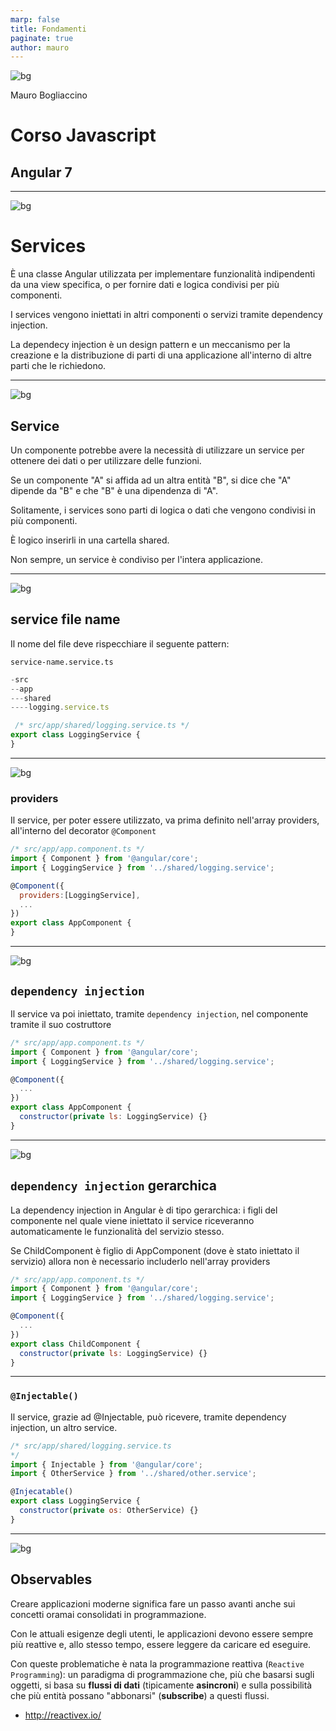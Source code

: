 ```yaml
---
marp: false
title: Fondamenti
paginate: true
author: mauro
---
```

![bg](./ITS_BG_Slide.jpg)

Mauro Bogliaccino

# Corso Javascript

## Angular 7

---
![bg](./ITS_BG_Slide.jpg)

# Services

È una classe Angular utilizzata per implementare funzionalità indipendenti da una view specifica, o per fornire dati e logica condivisi per più componenti.

I services vengono iniettati in altri componenti o servizi tramite dependency injection.



La dependecy injection è un design pattern e un meccanismo per la creazione e la distribuzione di parti di una applicazione all'interno di altre parti che le richiedono.

---
![bg](./ITS_BG_Slide.jpg)

## Service

Un componente potrebbe avere la necessità di utilizzare un service per ottenere dei dati o per utilizzare delle funzioni.

Se un componente "A" si affida ad un altra entità "B", si dice che "A" dipende da "B" e che "B" è una dipendenza di "A".
  
Solitamente, i services sono parti di logica o dati che vengono
condivisi in più componenti.

È logico inserirli in una cartella shared.

Non sempre, un service è condiviso per l'intera applicazione.

---
![bg](./ITS_BG_Slide.jpg)

## service file name

Il nome del file deve rispecchiare il seguente pattern:

`service-name.service.ts`

```javascript
-src
--app
---shared
----logging.service.ts
```


```javascript
 /* src/app/shared/logging.service.ts */
export class LoggingService {
}
```

---
![bg](./ITS_BG_Slide.jpg)

### providers

Il service, per poter essere utilizzato, va prima definito
nell'array providers, all'interno del decorator `@Component`

```javascript
/* src/app/app.component.ts */
import { Component } from '@angular/core';
import { LoggingService } from '../shared/logging.service';

@Component({
  providers:[LoggingService],
  ...
})
export class AppComponent {
}
```

---
![bg](./ITS_BG_Slide.jpg)

## `dependency injection`

Il service va poi iniettato, tramite `dependency injection`, nel
componente tramite il suo costruttore

```javascript
/* src/app/app.component.ts */
import { Component } from '@angular/core';
import { LoggingService } from '../shared/logging.service';

@Component({
  ...
})
export class AppComponent {
  constructor(private ls: LoggingService) {}
}
```

---
![bg](./ITS_BG_Slide.jpg)

## `dependency injection` gerarchica

La dependency injection in Angular è di tipo gerarchica: i figli del componente nel quale viene iniettato il service riceveranno automaticamente le funzionalità del servizio stesso.

Se ChildComponent è figlio di AppComponent (dove è stato iniettato il servizio) allora non è necessario includerlo nell'array
providers

```javascript
/* src/app/app.component.ts */
import { Component } from '@angular/core';
import { LoggingService } from '../shared/logging.service';

@Component({
  ...
})
export class ChildComponent {
  constructor(private ls: LoggingService) {}
}
```

---
  
### `@Injectable()`

Il service, grazie ad @Injectable, può ricevere, tramite dependency injection, un altro service.

```javascript
/* src/app/shared/logging.service.ts
*/
import { Injectable } from '@angular/core';
import { OtherService } from '../shared/other.service';

@Injecatable()
export class LoggingService {
  constructor(private os: OtherService) {}
}
```

---
![bg](./ITS_BG_Slide.jpg)

## Observables

Creare applicazioni moderne significa fare un passo avanti anche sui concetti oramai consolidati in programmazione.

Con le attuali esigenze degli utenti, le applicazioni devono essere sempre più reattive e, allo stesso tempo, essere leggere da caricare ed eseguire.

Con queste problematiche è nata la programmazione reattiva (`Reactive Programming`): un paradigma di programmazione che, più che basarsi sugli oggetti, si basa su **flussi di dati** (tipicamente **asincroni**) e sulla possibilità che più entità possano "abbonarsi" (**subscribe**) a questi flussi.

* http://reactivex.io/
